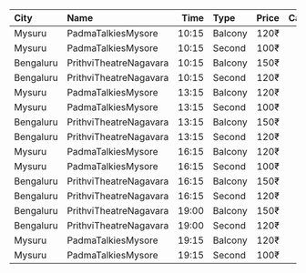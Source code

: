 | City      | Name                   |  Time | Type    | Price | Capacity | Booked |
| :-------- | :--------------------- | ----: | :------ | ----: | -------: | -----: |
| Mysuru    | PadmaTalkiesMysore     | 10:15 | Balcony |  120₹ |      151 |    101 |
| Mysuru    | PadmaTalkiesMysore     | 10:15 | Second  |  100₹ |      506 |    356 |
| Bengaluru | PrithviTheatreNagavara | 10:15 | Balcony |  150₹ |      178 |    130 |
| Bengaluru | PrithviTheatreNagavara | 10:15 | Second  |  120₹ |      576 |    522 |
| Mysuru    | PadmaTalkiesMysore     | 13:15 | Balcony |  120₹ |      151 |    101 |
| Mysuru    | PadmaTalkiesMysore     | 13:15 | Second  |  100₹ |      506 |    356 |
| Bengaluru | PrithviTheatreNagavara | 13:15 | Balcony |  150₹ |      178 |    130 |
| Bengaluru | PrithviTheatreNagavara | 13:15 | Second  |  120₹ |      576 |    522 |
| Mysuru    | PadmaTalkiesMysore     | 16:15 | Balcony |  120₹ |      151 |    101 |
| Mysuru    | PadmaTalkiesMysore     | 16:15 | Second  |  100₹ |      506 |    356 |
| Bengaluru | PrithviTheatreNagavara | 16:15 | Balcony |  150₹ |      178 |    130 |
| Bengaluru | PrithviTheatreNagavara | 16:15 | Second  |  120₹ |      576 |    522 |
| Bengaluru | PrithviTheatreNagavara | 19:00 | Balcony |  150₹ |      178 |    130 |
| Bengaluru | PrithviTheatreNagavara | 19:00 | Second  |  120₹ |      576 |    522 |
| Mysuru    | PadmaTalkiesMysore     | 19:15 | Balcony |  120₹ |      151 |    101 |
| Mysuru    | PadmaTalkiesMysore     | 19:15 | Second  |  100₹ |      506 |    356 |